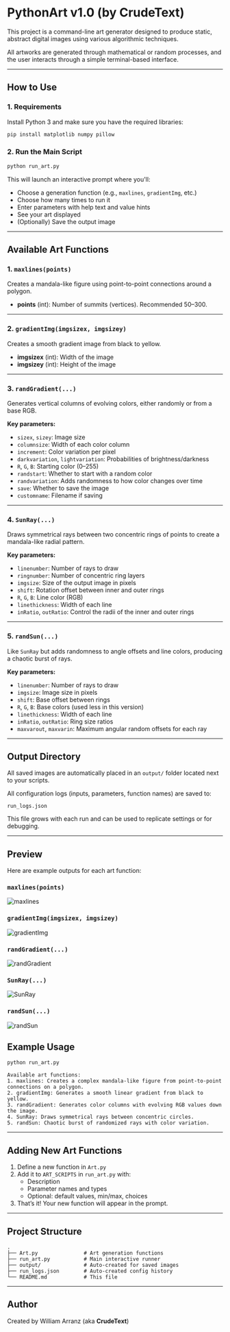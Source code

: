 # PythonArt v1.0 (by CrudeText)

This project is a command-line art generator designed to produce static, abstract digital images using various algorithmic techniques.

All artworks are generated through mathematical or random processes, and the user interacts through a simple terminal-based interface.

---

## How to Use

### 1. Requirements

Install Python 3 and make sure you have the required libraries:

```bash
pip install matplotlib numpy pillow
```

### 2. Run the Main Script

```bash
python run_art.py
```

This will launch an interactive prompt where you'll:

- Choose a generation function (e.g., `maxlines`, `gradientImg`, etc.)
- Choose how many times to run it
- Enter parameters with help text and value hints
- See your art displayed
- (Optionally) Save the output image

---

## Available Art Functions

### 1. `maxlines(points)`
Creates a mandala-like figure using point-to-point connections around a polygon.

- **points** (int): Number of summits (vertices). Recommended 50–300.

---

### 2. `gradientImg(imgsizex, imgsizey)`
Creates a smooth gradient image from black to yellow.

- **imgsizex** (int): Width of the image
- **imgsizey** (int): Height of the image

---

### 3. `randGradient(...)`
Generates vertical columns of evolving colors, either randomly or from a base RGB.

**Key parameters:**

- `sizex`, `sizey`: Image size
- `columnsize`: Width of each color column
- `increment`: Color variation per pixel
- `darkvariation`, `lightvariation`: Probabilities of brightness/darkness
- `R`, `G`, `B`: Starting color (0–255)
- `randstart`: Whether to start with a random color
- `randvariation`: Adds randomness to how color changes over time
- `save`: Whether to save the image
- `customname`: Filename if saving

---

### 4. `SunRay(...)`
Draws symmetrical rays between two concentric rings of points to create a mandala-like radial pattern.

**Key parameters:**

- `linenumber`: Number of rays to draw
- `ringnumber`: Number of concentric ring layers
- `imgsize`: Size of the output image in pixels
- `shift`: Rotation offset between inner and outer rings
- `R`, `G`, `B`: Line color (RGB)
- `linethickness`: Width of each line
- `inRatio`, `outRatio`: Control the radii of the inner and outer rings

---

### 5. `randSun(...)`
Like `SunRay` but adds randomness to angle offsets and line colors, producing a chaotic burst of rays.

**Key parameters:**

- `linenumber`: Number of rays to draw
- `imgsize`: Image size in pixels
- `shift`: Base offset between rings
- `R`, `G`, `B`: Base colors (used less in this version)
- `linethickness`: Width of each line
- `inRatio`, `outRatio`: Ring size ratios
- `maxvarout`, `maxvarin`: Maximum angular random offsets for each ray

---

## Output Directory

All saved images are automatically placed in an `output/` folder located next to your scripts.

All configuration logs (inputs, parameters, function names) are saved to:

```text
run_logs.json
```

This file grows with each run and can be used to replicate settings or for debugging.

---

## Preview

Here are example outputs for each art function:

### `maxlines(points)`
![maxlines](output/mandala101716.png)

### `gradientImg(imgsizex, imgsizey)`
![gradientImg](output/gradient100611.png)

### `randGradient(...)`
![randGradient](output/170607colorcolumn.png)

### `SunRay(...)`
![SunRay](output/SunRay1.png)

### `randSun(...)`
![randSun](output/IrisArt5.png)

## Example Usage

```bash
python run_art.py
```

```text
Available art functions:
1. maxlines: Creates a complex mandala-like figure from point-to-point connections on a polygon.
2. gradientImg: Generates a smooth linear gradient from black to yellow.
3. randGradient: Generates color columns with evolving RGB values down the image.
4. SunRay: Draws symmetrical rays between concentric circles.
5. randSun: Chaotic burst of randomized rays with color variation.
```

---

## Adding New Art Functions

1. Define a new function in `Art.py`
2. Add it to `ART_SCRIPTS` in `run_art.py` with:
   - Description
   - Parameter names and types
   - Optional: default values, min/max, choices
3. That’s it! Your new function will appear in the prompt.

---

## Project Structure

```text
.
├── Art.py               # Art generation functions
├── run_art.py           # Main interactive runner
├── output/              # Auto-created for saved images
├── run_logs.json        # Auto-created config history
└── README.md            # This file
```

---

## Author

Created by William Arranz (aka **CrudeText**)
